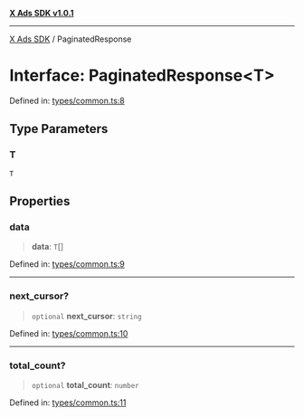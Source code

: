 [**X Ads SDK v1.0.1**](../README.md)

***

[X Ads SDK](../globals.md) / PaginatedResponse

# Interface: PaginatedResponse\<T\>

Defined in: [types/common.ts:8](https://github.com/kage1020/x-ads-sdk/blob/main/src/types/common.ts#L8)

## Type Parameters

### T

`T`

## Properties

### data

> **data**: `T`[]

Defined in: [types/common.ts:9](https://github.com/kage1020/x-ads-sdk/blob/main/src/types/common.ts#L9)

***

### next\_cursor?

> `optional` **next\_cursor**: `string`

Defined in: [types/common.ts:10](https://github.com/kage1020/x-ads-sdk/blob/main/src/types/common.ts#L10)

***

### total\_count?

> `optional` **total\_count**: `number`

Defined in: [types/common.ts:11](https://github.com/kage1020/x-ads-sdk/blob/main/src/types/common.ts#L11)
